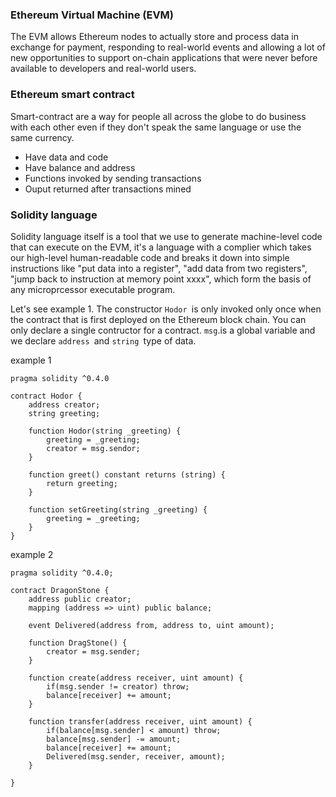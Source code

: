 ### Ethereum Virtual Machine \(EVM\)

The EVM allows Ethereum nodes to actually store and process data in exchange for payment, responding to real-world events and allowing a lot of new opportunities to support on-chain applications that were never before available to developers and real-world users.

### Ethereum smart contract

Smart-contract are a way for people all across the globe to do business with each other even if they don't speak the same language or use the same currency.

* Have data and code
* Have balance and address
* Functions invoked by sending transactions
* Ouput returned after transactions mined

### Solidity language

Solidity language itself is a tool that we use to generate machine-level code that can execute on the EVM, it's a language with a complier which takes our high-level human-readable code and breaks it down into simple instructions like "put data into a register", "add data from two registers", "jump back to instruction at memory point xxxx", which form the basis of any microprcessor executable program.

Let's see example 1. The constructor `Hodor `is only invoked only once when the contract that is first deployed on the Ethereum block chain. You can only declare a single contructor for a contract. `msg`.is a global variable and we declare `address `and `string `type of data.

example 1

```
pragma solidity ^0.4.0

contract Hodor {
    address creator;
    string greeting;

    function Hodor(string _greeting) {
        greeting = _greeting;
        creator = msg.sendor;
    }

    function greet() constant returns (string) {
        return greeting;
    }

    function setGreeting(string _greeting) {
        greeting = _greeting;
    }
}
```

example 2

```
pragma solidity ^0.4.0;

contract DragonStone {
    address public creator;
    mapping (address => uint) public balance;
    
    event Delivered(address from, address to, uint amount);
    
    function DragStone() {
        creator = msg.sender;
    }
    
    function create(address receiver, uint amount) {
        if(msg.sender != creator) throw;
        balance[receiver] += amount;
    }
    
    function transfer(address receiver, uint amount) {
        if(balance[msg.sender] < amount) throw;
        balance[msg.sender] -= amount;
        balance[receiver] += amount;
        Delivered(msg.sender, receiver, amount);
    }
    
}
```



